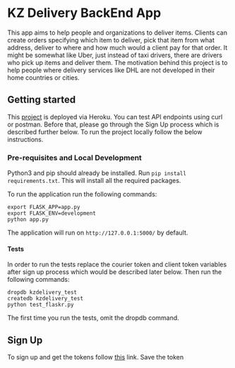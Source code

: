 # KZ Delivery BackEnd App

This app aims to help people and organizations to deliver items. Clients can create orders specifying which item to deliver,
pick that item from what address, deliver to where and how much would a client pay for that order.
It might be somewhat like Uber, just instead of taxi drivers, there are drivers who pick up items and deliver them.
The motivation behind this project is to help people where delivery services like DHL are not developed in their home countries or cities.

## Getting started

This [project](https://kz-delivery-backend.herokuapp.com/) is deployed via Heroku. You can test API endpoints using curl or postman. Before that, please go through the Sign Up process which is described further below.
To run the project locally follow the below instructions.

### Pre-requisites and Local Development

Python3 and pip should already be installed.
Run `pip install requirements.txt`. This will install all the required packages.

To run the application run the following commands:
```
export FLASK_APP=app.py
export FLASK_ENV=development
python app.py
```

The application will run on `http://127.0.0.1:5000/` by default.

#### Tests
In order to run the tests replace the courier token and client token variables after sign up process which would be described later below.
Then run the following commands:
```
dropdb kzdelivery_test
createdb kzdelivery_test
python test_flaskr.py
```
The first time you run the tests, omit the dropdb command.

## Sign Up

To sign up and get the tokens follow [this](https://kz-delivery.eu.auth0.com/authorize?audience=kzdelivery&response_type=token&client_id=GAUVxY9vhmPm9hvlZYnyNYq2AyiVwUgO&redirect_uri=http://localhost:3000/
) link.
Save the token
